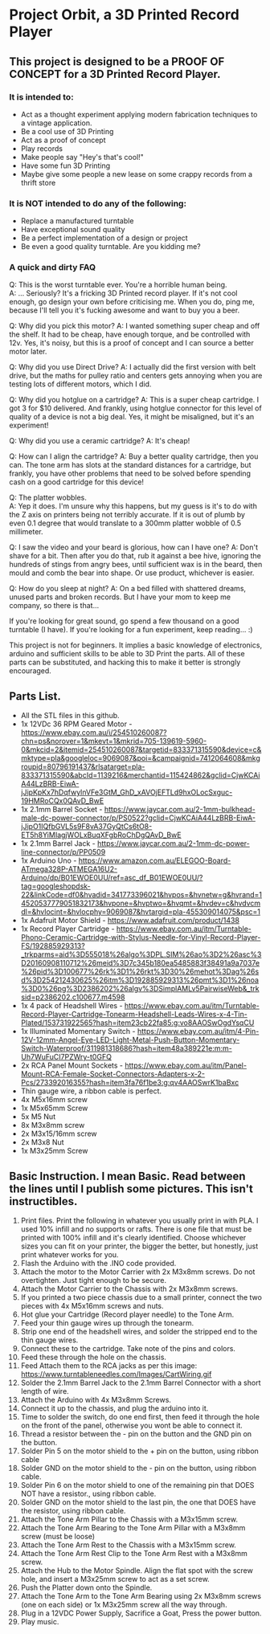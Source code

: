 # Project Orbit, a 3D Printed Record Player

## This project is designed to be a PROOF OF CONCEPT for a 3D Printed Record Player.

### It is intended to:
* Act as a thought experiment applying modern fabrication techniques to a vintage application.
* Be a cool use of 3D Printing
* Act as a proof of concept
* Play records
* Make people say "Hey's that's cool!"
* Have some fun 3D Printing
* Maybe give some people a new lease on some crappy records from a thrift store

### It is NOT intended to do any of the following:
* Replace a manufactured turntable
* Have exceptional sound quality
* Be a perfect implementation of a design or project
* Be even a good quality turntable.  Are you kidding me?

### A quick and dirty FAQ

Q: This is the worst turntable ever.  You're a horrible human being.  
A: ... Seriously?   It's a fricking 3D Printed record player.  If it's not cool enough, go design your own before criticising me.  When you do, ping me, because I'll tell you it's fucking awesome and want to buy you a beer.

Q: Why did you pick this motor?
A: I wanted something super cheap and off the shelf.  It had to be cheap, have enough torque, and be controlled with 12v.   Yes, it's noisy, but this is a proof of concept and I can source a better motor later.

Q: Why did you use Direct Drive?
A: I actually did the first version with belt drive, but the maths for pulley ratio and centers gets annoying when you are testing lots of different motors, which I did.

Q: Why did you hotglue on a cartridge?
A: This is a super cheap cartridge.  I got 3 for $10 delivered.  And frankly, using hotglue connector for this level of quality of a device is not a big deal.  Yes, it might be misaligned, but it's an experiment!  

Q: Why did you use a ceramic cartridge?
A: It's cheap!

Q: How can I align the cartridge?
A: Buy a better quality cartridge, then you can.  The tone arm has slots at the standard distances for a cartridge, but frankly, you have other problems that need to be solved before spending cash on a good cartridge for this device!

Q: The platter wobbles.  
A: Yep it does.  I'm unsure why this happens, but my guess is it's to do with the Z axis on printers being not terribly accurate.  If it is out of plumb by even 0.1 degree that would translate to a 300mm platter wobble of 0.5 millimeter. 

Q: I saw the video and your beard is glorious, how can I have one?
A: Don't shave for a bit.  Then after you do that, rub it against a bee hive, ignoring the hundreds of stings from angry bees, until sufficient wax is in the beard, then mould and comb the bear into shape.  Or use product, whichever is easier.

Q: How do you sleep at night?
A: On a bed filled with shattered dreams, unused parts and broken records.  But I have your mom to keep me company, so there is that...

If you're looking for great sound, go spend a few thousand on a good turntable (I have).  If you're looking for a fun experiment, keep reading... :) 

This project is not for beginners.  It implies a basic knowledge of electronics, arduino and sufficient skills to be able to 3D Print the parts.  All of these parts can be substituted, and hacking this to make it better is strongly encouraged.

## Parts List.

* All the STL files in this github.
* 1x 12VDc 36 RPM Geared Motor - https://www.ebay.com.au/i/254510260087?chn=ps&norover=1&mkevt=1&mkrid=705-139619-5960-0&mkcid=2&itemid=254510260087&targetid=833371315590&device=c&mktype=pla&googleloc=9069087&poi=&campaignid=7412064608&mkgroupid=80796191437&rlsatarget=pla-833371315590&abcId=1139216&merchantid=115424862&gclid=CjwKCAiA44LzBRB-EiwA-jJipKpKx7hDqfwylnVFe3GtM_GhD_xAVOjEFTLd9hxOLocSxguc-19HMRoCQx0QAvD_BwE
* 1x 2.1mm Barrel Socket - https://www.jaycar.com.au/2-1mm-bulkhead-male-dc-power-connector/p/PS0522?gclid=CjwKCAiA44LzBRB-EiwA-jJipO1IQfbGVL5s9F8vA37GyQtCs6tO8-ET5h8YiMIagjWOLxBuqXFgbRoChDgQAvD_BwE
* 1x 2.1mm Barrel Jack - https://www.jaycar.com.au/2-1mm-dc-power-line-connector/p/PP0509
* 1x Arduino Uno - https://www.amazon.com.au/ELEGOO-Board-ATmega328P-ATMEGA16U2-Arduino/dp/B01EWOE0UU/ref=asc_df_B01EWOE0UU/?tag=googleshopdsk-22&linkCode=df0&hvadid=341773396021&hvpos=&hvnetw=g&hvrand=14520537779051832173&hvpone=&hvptwo=&hvqmt=&hvdev=c&hvdvcmdl=&hvlocint=&hvlocphy=9069087&hvtargid=pla-455309014075&psc=1
* 1x Adafruit Motor Shield - https://www.adafruit.com/product/1438
* 1x Record Player Cartridge - https://www.ebay.com.au/itm/Turntable-Phono-Ceramic-Cartridge-with-Stylus-Needle-for-Vinyl-Record-Player-FS/192885929313?_trkparms=aid%3D555018%26algo%3DPL.SIM%26ao%3D2%26asc%3D20160908110712%26meid%3D7c345b180ea5485883f38491a9a7037e%26pid%3D100677%26rk%3D1%26rkt%3D30%26mehot%3Dag%26sd%3D254212430625%26itm%3D192885929313%26pmt%3D1%26noa%3D0%26pg%3D2386202%26algv%3DSimplAMLv5PairwiseWeb&_trksid=p2386202.c100677.m4598
* 1x 4 pack of Headshell Wires - https://www.ebay.com.au/itm/Turntable-Record-Player-Cartridge-Tonearm-Headshell-Leads-Wires-x-4-Tin-Plated/153731922565?hash=item23cb22fa85:g:vo8AAOSwOgdYsqCU
* 1x Illuminated Momentary Switch - https://www.ebay.com.au/itm/4-Pin-12V-12mm-Angel-Eye-LED-Light-Metal-Push-Button-Momentary-Switch-Waterproof/311981318686?hash=item48a389221e:m:m-Uh7WuFuCI7PZWry-t0GFQ
* 2x RCA Panel Mount Sockets - https://www.ebay.com.au/itm/Panel-Mount-RCA-Female-Socket-Connectors-Adapters-x-2-Pcs/273392016355?hash=item3fa76f1be3:g:qv4AAOSwrK1baBxc
* Thin gauge wire, a ribbon cable is perfect.
* 4x M5x16mm screw
* 1x M5x65mm Screw
* 5x M5 Nut
* 8x M3x8mm screw
* 2x M3x15/16mm screw
* 2x M3x8 Nut
* 1x M3x25mm Screw

## Basic Instruction.  I mean Basic.  Read between the lines until I publish some pictures.  This isn't instructibles.

1.  Print files.    Print the following in whatever you usually print in with PLA.  I used 10% infill and no supports or rafts.  There is one file that must be printed with 100% infill and it's clearly identified.   Choose whichever sizes you can fit on your printer, the bigger the better, but honestly, just print whatever works for you.
2.  Flash the Arduino with the .INO code provided.
3.  Attach the motor to the Motor Carrier with 2x M3x8mm screws.  Do not overtighten.  Just tight enough to be secure.
4.  Attach the Motor Carrier to the Chassis with 2x M3x8mm screws.  
5.  If you printed a two piece chassis due to a small printer, connect the two pieces with 4x M5x16mm screws and nuts.
6.  Hot glue your Cartridge (Record player needle) to the Tone Arm.
7.  Feed your thin gauge wires up through the tonearm.  
8.  Strip one end of the headshell wires, and solder the stripped end to the thin gauge wires.
9.  Connect these to the cartridge.  Take note of the pins and colors.
10.  Feed these through the hole on the chassis.
11.  Feed Attach them to the RCA jacks as per this image: https://www.turntableneedles.com/Images/CartWiring.gif
12.  Solder the 2.1mm Barrel Jack to the 2.1mm Barrel Connector with a short length of wire.
13.  Attach the Arduino with 4x M3x8mm Screws.
14.  Connect it up to the chassis, and plug the arduino into it.
15.  Time to solder the switch, do one end first, then feed it through the hole on the front of the panel, otherwise you wont be able to connect it.
16.  Thread a resistor between the - pin on the button and the GND pin on the button.
17.  Solder Pin 5 on the motor shield to the + pin on the button, using ribbon cable
18.  Solder GND on the motor shield to the - pin on the button, using ribbon cable.  
19.  Solder Pin 6 on the motor shield to one of the remaining pin that DOES NOT have a resistor., using ribbon cable.
20.  Solder GND on the motor shield to the last pin, the one that DOES have the resistor, using ribbon cable.
21.  Attach the Tone Arm Pillar to the Chassis with a M3x15mm screw.
22.  Attach the Tone Arm Bearing to the Tone Arm Pillar with a M3x8mm screw (must be loose)
23.  Attach the Tone Arm Rest to the Chassis with a M3x15mm screw.
24.  Attach the Tone Arm Rest Clip to the Tone Arm Rest with a M3x8mm screw.
25.  Attach the Hub to the Motor Spindle.  Align the flat spot with the screw hole, and insert a M3x25mm screw to act as a set screw.
26.  Push the Platter down onto the Spindle.
27.  Attach the Tone Arm to the Tone Arm Bearing using 2x M3x8mm screws (one on each side) or 1x M3x25mm screw all the way through.
28.  Plug in a 12VDC Power Supply, Sacrifice a Goat, Press the power button.
29.  Play music.
